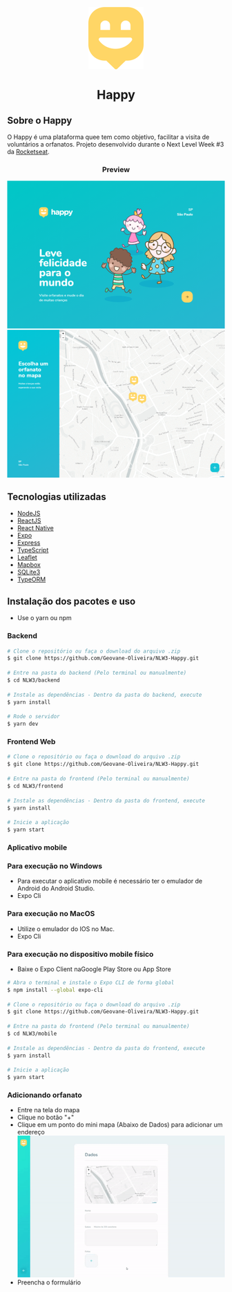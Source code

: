<div align="center" ><img src="./frontend/src/images/map-marker.svg" alt="logo" /></div>
<h1 align="center"> Happy </h1>


## Sobre o Happy

O Happy é uma plataforma quee tem como objetivo, facilitar a visita de voluntários a orfanatos. Projeto desenvolvido durante o Next Level Week #3 da [Rocketseat](https://rocketseat.com.br/).


<h3 align="center">Preview</h3>
<img src="./frontend/src/images/git-preview-landing-1.png">
<img src="./frontend/src/images/git-preview-map-2.png">


## Tecnologias utilizadas

- [NodeJS](https://nodejs.org/en/)
- [ReactJS](https://reactjs.org/)
- [React Native](https://reactnative.dev/)
- [Expo](https://expo.io/)
- [Express](https://expressjs.com/)
- [TypeScript](https://www.typescriptlang.org/)
- [Leaflet](https://leafletjs.com/)
- [Mapbox](https://www.mapbox.com/)
- [SQLite3](https://www.sqlite.org/index.html)
- [TypeORM](https://typeorm.io/)


## Instalação dos pacotes e uso

- Use o yarn ou npm

### Backend

```bash
# Clone o repositório ou faça o download do arquivo .zip
$ git clone https://github.com/Geovane-Oliveira/NLW3-Happy.git

# Entre na pasta do backend (Pelo terminal ou manualmente)
$ cd NLW3/backend

# Instale as dependências - Dentro da pasta do backend, execute
$ yarn install

# Rode o servidor
$ yarn dev
```


### Frontend Web

```bash
# Clone o repositório ou faça o download do arquivo .zip
$ git clone https://github.com/Geovane-Oliveira/NLW3-Happy.git

# Entre na pasta do frontend (Pelo terminal ou manualmente)
$ cd NLW3/frontend

# Instale as dependências - Dentro da pasta do frontend, execute
$ yarn install

# Inicie a aplicação
$ yarn start
```

### Aplicativo mobile

<h3>Para execução no Windows</h3>

- Para executar o aplicativo mobile é necessário ter o emulador de Android do Android Studio.<br>
- Expo Cli<br>

<h3> Para execução no MacOS </h3>

- Utilize o emulador do IOS no Mac.<br>
- Expo Cli<br>

<h3>Para execução no dispositivo mobile físico</h3>

- Baixe o Expo Client naGoogle Play Store ou App Store<br>

```bash
# Abra o terminal e instale o Expo CLI de forma global
$ npm install --global expo-cli

# Clone o repositório ou faça o download do arquivo .zip
$ git clone https://github.com/Geovane-Oliveira/NLW3-Happy.git

# Entre na pasta do frontend (Pelo terminal ou manualmente)
$ cd NLW3/mobile

# Instale as dependências - Dentro da pasta do frontend, execute
$ yarn install

# Inicie a aplicação
$ yarn start
```
### Adicionando orfanato
- Entre na tela do mapa
- Clique no botão "+"
- Clique em um ponto do mini mapa (Abaixo de Dados) para adicionar um endereço
![Add Orphanage](./frontend/src/images/insert-map-address.gif)
- Preencha o formulário
